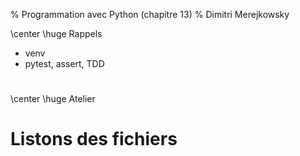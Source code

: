% Programmation avec Python (chapitre 13)
% Dimitri Merejkowsky


\center \huge Rappels

* venv
* pytest, assert, TDD

#

\center \huge Atelier

# Listons des fichiers
